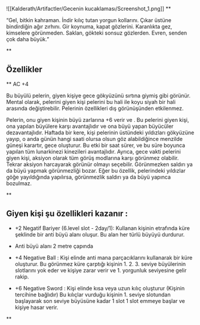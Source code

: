 ![[Kalderath/Artifactler/Gecenin kucaklaması/Screenshot_1.png]]
**

“Gel, bitkin kahraman. İndir kılıç tutan yorgun kollarını. Çıkar üstüne bindirdiğin ağır zırhını. Gir koynuma, kapat gözlerini. Karanlıkta gez, kimselere görünmeden. Saklan, gökteki sonsuz gözlerden. Evren, senden çok daha büyük.”

**

## Özellikler
**
AC +4

Bu büyülü pelerin, giyen kişiye gece gökyüzünü sırtına giymiş gibi görünür. Mental olarak, pelerini giyen kişi pelerini bu hali ile koyu siyah bir hali arasında değiştirebilir. Pelerinin özellikleri dış görünüşünden etkilenmez.

Pelerin, onu giyen kişinin büyü zarlarına +6 verir ve . Bu pelerini giyen kişi, ona yapılan büyülere karşı avantajlıdır ve ona büyü yapan büyücüler dezavantajlıdır. Haftada bir kere, kişi pelerinin üstündeki yıldızları gökyüzüne yayıp, o anda günün hangi saati olursa olsun göz alabildiğince menzilde güneşi karartır, gece oluşturur. Bu etki bir saat sürer, ve bu süre boyunca yapılan tüm lunarkinezi kinezileri avantajlıdır. Ayrıca, gece vakti pelerini giyen kişi, aksiyon olarak tüm görüş modlarına karşı görünmez olabilir. Tekrar aksiyon harcayarak görünür olmayı seçebilir. Görünmezken saldırı ya da büyü yapmak görünmezliği bozar. Eğer bu özellik, pelerindeki yıldızlar göğe yayıldığında yapılırsa, görünmezlik saldırı ya da büyü yapınca bozulmaz.

**
## Giyen kişi şu özellikleri kazanır :




-   +2 Negatif Bariyer (6.level slot - 2day/1): Kullanan kişinin etrafında küre şeklinde bir anti büyü alanı oluşur. Bu alan her türlü büyüyü durdurur. 
- Anti büyü alanı 2 metre çapında
    
-   +4 Negative Ball : Kişi elinde anti mana parçacıklarını kullanarak bir küre oluşturur. Bu görünmez küre çarptığı kişinin 1. 2. 3. seviye büyülerinin slotlarını yok eder ve kişiye zarar verir ve 1. yorgunluk seviyesine gelir rakip.
    
-   +6 Negative Sword : Kişi elinde kısa veya uzun kılıç oluşturur (Kişinin tercihine bağlıdır) Bu kılıçlar vurduğu kişinin 1. seviye slotundan başlayarak son seviye büyüsüne kadar 1 slot 1 slot emmeye başlar  ve kişiye hasar verir.
    

**